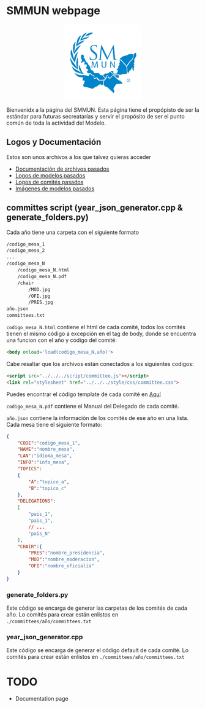 # SMMUN webpage

<img src="./style/img/logos/logoSMMUN.png" alt="SMMUNlogo" width="200" style="display: block; margin: auto"/>

Bienvenidx a la página del SMMUN. Esta página tiene el propópisto de ser la estándar para futuras secreatarías y servir el propósito de ser el punto común de toda la actividad del Modelo.

## Logos y Documentación

Estos son unos archivos a los que talvez quieras acceder
- [Documentación de archivos pasados](./documentation/)
- [Logos de modelos pasados](./style/img/logos/)
- [Logos de comités pasados](./style/img/committees/)
- [Imágenes de modelos pasados](./style/img/about/)

## committes script (year_json_generator.cpp & generate_folders.py)

Cada año tiene una carpeta con el siguiente formato

```txt
/codigo_mesa_1
/codigo_mesa_2
...
/codigo_mesa_N
    /codigo_mesa_N.html
    /codigo_mesa_N.pdf
    /chair
        /MOD.jpg
        /OFI.jpg
        /PRES.jpg
año.json
committees.txt
```

`codigo_mesa_N.html` contiene el html de cada comité, todos los comités tienen el mismo código a excepción en el tag de body, donde se encuentra una funcion con el año y código del comité:

```html
<body onload='load(codigo_mesa_N,año)'>
```

Cabe resaltar que los archivos están conectados a los siguientes codigos:

```html
<script src="../../../script/committee.js"></script>
<link rel="stylesheet" href="../../../style/css/committee.css">
```

Puedes encontrar el código template de cada comité en [Aquí](./committees/template.html)

`codigo_mesa_N.pdf` contiene el Manual del Delegado de cada comité.

`año.json` contiene la información de los comités de ese año en una lista. Cada mesa tiene el siguiente formato:

```json
{
    "CODE":"codigo_mesa_1",
    "NAME":"nombre_mesa",
    "LAN":"idioma_mesa",
    "INFO":"info_mesa",
    "TOPICS":
    {
        "A":"topico_a",
        "B":"topico_c"
    },
    "DELEGATIONS":
    [
        "pais_1",
        "pais_1",
        // ...
        "pais_N"
    ],
    "CHAIR":{
        "PRES":"nombre_presidencia",
        "MOD":"nombre_moderacion",
        "OFI":"nombre_oficialia"
    }
}
```

### generate_folders.py

Este código se encarga de generar las carpetas de los comités de cada año. Lo comités para crear están enlistos en `./committees/año/committees.txt`

### year_json_generator.cpp

Este código se encarga de generar el código default de cada comité. Lo comités para crear están enlistos en `./committees/año/committees.txt`


# TODO

- Documentation page